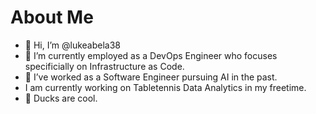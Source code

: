 # About Me

- 👋 Hi, I’m @lukeabela38
- 👀 I’m currently employed as a DevOps Engineer who focuses specificially on Infrastructure as Code.
- 🌱 I’ve worked as a Software Engineer pursuing AI in the past.
- I am currently working on Tabletennis Data Analytics in my freetime.
- 🦆 Ducks are cool.

<!---
lukeabela38/lukeabela38 is a ✨ special ✨ repository because its `README.md` (this file) appears on your GitHub profile.
You can click the Preview link to take a look at your changes.
--->

